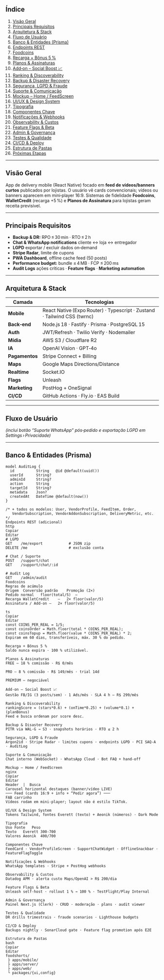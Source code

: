 ## Índice
1. [Visão Geral](#visão-geral)  
2. [Principais Requisitos](#principais-requisitos)  
3. [Arquitetura & Stack](#arquitetura--stack)  
4. [Fluxo de Usuário](#fluxo-de-usuário)  
5. [Banco & Entidades (Prisma)](#banco--entidades-prisma)  
6. [Endpoints REST](#endpoints-rest)  
7. [Foodcoins](#foodcoins)  
8. [Recarga + Bônus 5 %](#recarga--bônus-5)  
9. [Planos & Assinaturas](#planos--assinaturas)  
10. [Add‑on – Social Boost 📈](#add‑on--social-boost-📈)  
11. [Ranking & Discoverability](#ranking--discoverability)  
12. [Backup & Disaster Recovery](#backup--disaster-recovery)  
13. [Segurança, LGPD & Fraude](#segurança-lgpd--fraude)  
14. [Suporte & Comunicação](#suporte--comunicação)  
15. [Mockup – Home / FeedScreen](#mockup--home--feedscreen)  
16. [UI/UX & Design System](#uiux--design-system)  
17. [Tipografia](#tipografia)  
18. [Componentes Chave](#componentes-chave)  
19. [Notificações & Webhooks](#notificações--webhooks)  
20. [Observability & Custos](#observability--custos)  
21. [Feature Flags & Beta](#feature-flags--beta)  
22. [Admin & Governança](#admin--governança)  
23. [Testes & Qualidade](#testes--qualidade)  
24. [CI/CD & Deploy](#cicd--deploy)  
25. [Estrutura de Pastas](#estrutura-de-pastas)  
26. [Próximas Etapas](#próximas-etapas)

---

## Visão Geral
App de delivery mobile (React Native) focado em **feed de vídeos/banners curtos** publicados por lojistas. O usuário vê cards convencionais; vídeos ou banners aparecem em mini‑player 16:9. Sistemas de fidelidade **Foodcoins**, **WalletCredit** (recarga +5 %) e **Planos de Assinatura** para lojistas geram receita previsível.

---

## Principais Requisitos
- **Backup & DR:** RPO ≤ 30 min · RTO ≤ 2 h  
- **Chat & WhatsApp notifications** cliente ↔ loja ↔ entregador  
- **LGPD** exportar / excluir dados on‑demand  
- **Stripe Radar**, limite de cupons  
- **PWA Dashboard**, offline cache feed (50 posts)  
- **Performance budget:** bundle ≤ 4 MB · FCP ≤ 200 ms  
- **Audit Logs** ações críticas · **Feature flags** · **Marketing automation**

---

## Arquitetura & Stack
| Camada | Tecnologias |
|--------|-------------|
| **Mobile** | React Native (Expo Router) · Typescript · Zustand · Tailwind CSS (twrnc) |
| **Back‑end** | Node.js 18 · Fastify · Prisma · PostgreSQL 15 |
| **Auth** | JWT/Refresh · Twilio Verify · Nodemailer |
| **Mídia** | AWS S3 / Cloudflare R2 |
| **IA** | OpenAI Vision · GPT‑4o |
| **Pagamentos** | Stripe Connect + Billing |
| **Maps** | Google Maps Directions/Distance |
| **Realtime** | Socket.IO |
| **Flags** | Unleash |
| **Marketing** | PostHog + OneSignal |
| **CI/CD** | GitHub Actions · Fly.io · EAS Build |

---

## Fluxo de Usuário
*(inclui botão “Suporte WhatsApp” pós‑pedido e exportação LGPD em Settings › Privacidade)*

---

## Banco & Entidades (Prisma)
```prisma
model AuditLog {
  id          String   @id @default(uuid())
  userId      String?
  adminId     String?
  action      String
  targetId    String?
  metadata    Json?
  createdAt   DateTime @default(now())
}

/* + todos os modelos: User, VendorProfile, FeedItem, Order,
   VendorSubscription, VendorAddonSubscription, DeliveryMetric, etc. */
Endpoints REST (adicional)
http
Copiar
Editar
# LGPD
GET    /me/export            # JSON zip
DELETE /me                   # exclusão conta

# Chat / Suporte
POST   /support/chat
GET    /support/chat/:id

# Audit Log
GET    /admin/audit
Foodcoins
Regras de acúmulo
Origem	Conversão padrão	Promoção (2×)
Pedido normal	floor(total/5)	—
Recarga WalletCredit	—	2× floor(valor/5)
Assinatura / Add‑on	—	2× floor(valor/5)

ts
Copiar
Editar
const COINS_PER_REAL = 1/5;
const coinsOrder = Math.floor(total * COINS_PER_REAL);
const coinsTopup = Math.floor(value * COINS_PER_REAL) * 2;
Expiram em 60 dias, transferíveis, máx. 30 % do pedido.

Recarga + Bônus 5 %
Saldo nunca expira · 100 % utilizável.

Planos & Assinaturas
FREE – 18 % comissão · R$ 0/mês

PRO – 8 % comissão · R$ 149/mês · trial 14d

PREMIUM – negociável

Add‑on – Social Boost 📈
Gestão FB/IG (3 posts/sem) · 1 Ads/mês · SLA 4 h – R$ 299/mês

Ranking & Discoverability
rankingScore = (stars*0.6) + (onTime*0.25) + (volume*0.1) + (planBonus)
Feed e busca ordenam por score desc.

Backup & Disaster Recovery
PITR via WAL‑G → S3 · snapshots horários · RTO ≤ 2 h

Segurança, LGPD & Fraude
Argon2id · Stripe Radar · limites cupons · endpoints LGPD · PCI SAQ‑A · AuditLog

Suporte & Comunicação
Chat interno (WebSocket) · WhatsApp Cloud · Bot FAQ + hand‑off

Mockup – Home / FeedScreen
nginx
Copiar
Editar
Header  |  Busca
Carousel horizontal destaques (banner/vídeo LIVE)
─── Feed (cards 16:9 + info + “Pedir agora”) ───
FAB carrinho
Vídeos rodam em mini‑player; layout não é estilo TikTok.

UI/UX & Design System
Tokens Tailwind, fontes Everett (texto) + Aeonik (números) · Dark Mode

Tipografia
Uso	Fonte	Peso
Texto	Everett	300‑700
Valores	Aeonik	400/700

Componentes Chave
FeedCard · VendorProfileScreen · SupportChatWidget · OfflineSnackbar · FeatureFlagToggle

Notificações & Webhooks
WhatsApp templates · Stripe + PostHog webhooks

Observability & Custos
Datadog APM · alerta custo Maps/OpenAI > R$ 200/dia

Feature Flags & Beta
Unleash self‑host · rollout 1 % → 100 % · TestFlight/Play Internal

Admin & Governança
Painel Next.js (Clerk) · CRUD · moderação · plans · audit viewer

Testes & Qualidade
DR drills trimestrais · fraude scenarios · Lighthouse budgets

CI/CD & Deploy
Backups nightly · SonarCloud gate · Feature flag promotion após E2E

Estrutura de Pastas
bash
Copiar
Editar
foodshorts/
 ├ apps/mobile/
 ├ apps/server/
 ├ apps/web/
 └ packages/{ui,config}